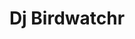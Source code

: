 ---
layout: media
title: "Dj Birdwatchr"
tags:
  categories: aural
blurb: "Dj Birdwathchr"
ads: false
share: false
sound:
  type: playlists
  id: 354123549
  url: https://soundcloud.com/symbios_wiki/sets/dj-birdwatchr-1
  show_plays: false
---